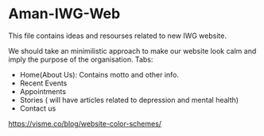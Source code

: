 # Aman-IWG-Web
This file contains ideas and resourses related to new IWG website.

We should take an minimilistic approach to make our website look calm and imply the purpose of the organisation.
Tabs:
- Home(About Us): Contains motto and other info.
- Recent Events
- Appointments
- Stories ( will have articles related to depression and mental health)
- Contact us



https://visme.co/blog/website-color-schemes/


